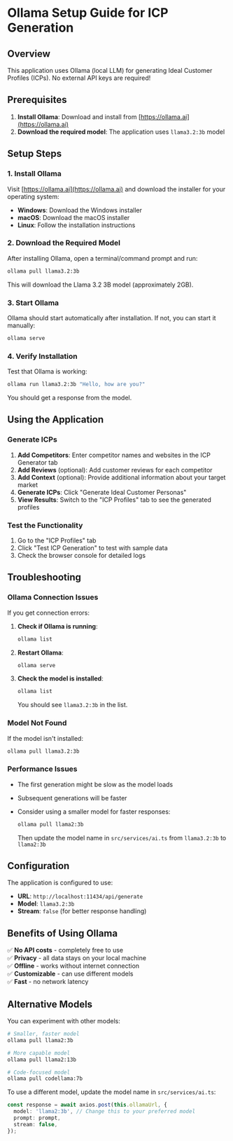 # Ollama Setup Guide for ICP Generation

## Overview

This application uses Ollama (local LLM) for generating Ideal Customer Profiles (ICPs). No external API keys are required!

## Prerequisites

1. **Install Ollama**: Download and install from [https://ollama.ai](https://ollama.ai)
2. **Download the required model**: The application uses `llama3.2:3b` model

## Setup Steps

### 1. Install Ollama

Visit [https://ollama.ai](https://ollama.ai) and download the installer for your operating system:

- **Windows**: Download the Windows installer
- **macOS**: Download the macOS installer
- **Linux**: Follow the installation instructions

### 2. Download the Required Model

After installing Ollama, open a terminal/command prompt and run:

```bash
ollama pull llama3.2:3b
```

This will download the Llama 3.2 3B model (approximately 2GB).

### 3. Start Ollama

Ollama should start automatically after installation. If not, you can start it manually:

```bash
ollama serve
```

### 4. Verify Installation

Test that Ollama is working:

```bash
ollama run llama3.2:3b "Hello, how are you?"
```

You should get a response from the model.

## Using the Application

### Generate ICPs

1. **Add Competitors**: Enter competitor names and websites in the ICP Generator tab
2. **Add Reviews** (optional): Add customer reviews for each competitor
3. **Add Context** (optional): Provide additional information about your target market
4. **Generate ICPs**: Click "Generate Ideal Customer Personas"
5. **View Results**: Switch to the "ICP Profiles" tab to see the generated profiles

### Test the Functionality

1. Go to the "ICP Profiles" tab
2. Click "Test ICP Generation" to test with sample data
3. Check the browser console for detailed logs

## Troubleshooting

### Ollama Connection Issues

If you get connection errors:

1. **Check if Ollama is running**:

   ```bash
   ollama list
   ```

2. **Restart Ollama**:

   ```bash
   ollama serve
   ```

3. **Check the model is installed**:

   ```bash
   ollama list
   ```

   You should see `llama3.2:3b` in the list.

### Model Not Found

If the model isn't installed:

```bash
ollama pull llama3.2:3b
```

### Performance Issues

- The first generation might be slow as the model loads
- Subsequent generations will be faster
- Consider using a smaller model for faster responses:

  ```bash
  ollama pull llama2:3b
  ```

  Then update the model name in `src/services/ai.ts` from `llama3.2:3b` to `llama2:3b`

## Configuration

The application is configured to use:

- **URL**: `http://localhost:11434/api/generate`
- **Model**: `llama3.2:3b`
- **Stream**: `false` (for better response handling)

## Benefits of Using Ollama

✅ **No API costs** - completely free to use  
✅ **Privacy** - all data stays on your local machine  
✅ **Offline** - works without internet connection  
✅ **Customizable** - can use different models  
✅ **Fast** - no network latency

## Alternative Models

You can experiment with other models:

```bash
# Smaller, faster model
ollama pull llama2:3b

# More capable model
ollama pull llama2:13b

# Code-focused model
ollama pull codellama:7b
```

To use a different model, update the model name in `src/services/ai.ts`:

```typescript
const response = await axios.post(this.ollamaUrl, {
  model: 'llama2:3b', // Change this to your preferred model
  prompt: prompt,
  stream: false,
});
```
